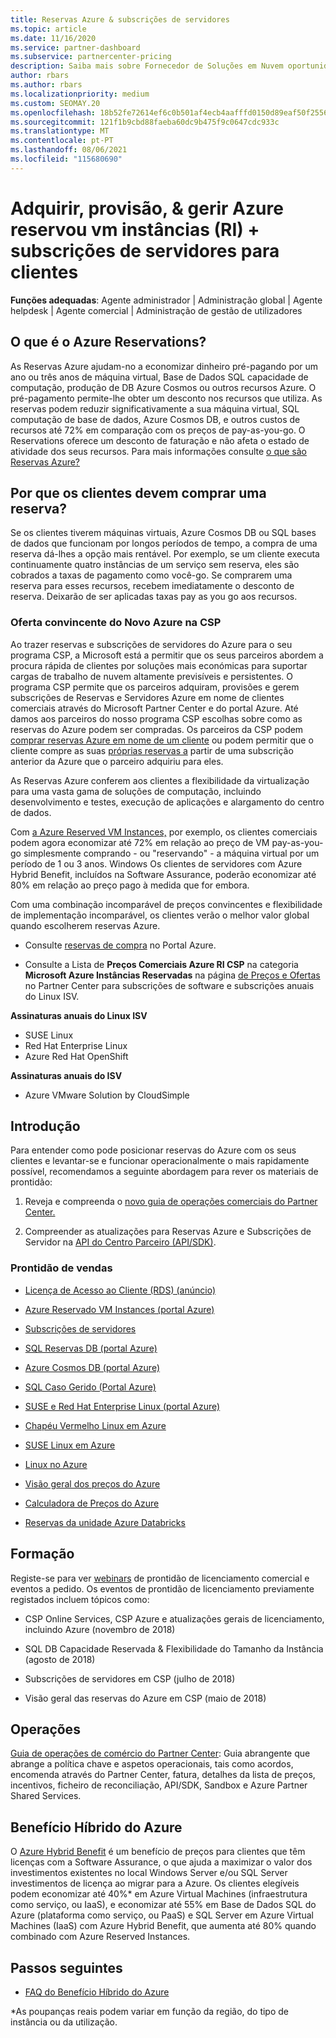```yaml
---
title: Reservas Azure & subscrições de servidores
ms.topic: article
ms.date: 11/16/2020
ms.service: partner-dashboard
ms.subservice: partnercenter-pricing
description: Saiba mais sobre Fornecedor de Soluções em Nuvem oportunidades de adquirir, provisão e gerir reservas azure e subscrições de Servidor para clientes.
author: rbars
ms.author: rbars
ms.localizationpriority: medium
ms.custom: SEOMAY.20
ms.openlocfilehash: 18b52fe72614ef6c0b501af4ecb4aafffd0150d89eaf50f255663aa6f831345d
ms.sourcegitcommit: 121f1b9cbd88faeba60dc9b475f9c0647cdc933c
ms.translationtype: MT
ms.contentlocale: pt-PT
ms.lasthandoff: 08/06/2021
ms.locfileid: "115680690"
---
```

# <a name="acquire-provision--manage-azure-reserved-vm-instances-ri--server-subscriptions-for-customers"></a>Adquirir, provisão, & gerir Azure reservou vm instâncias (RI) + subscrições de servidores para clientes


**Funções adequadas**: Agente administrador | Administração global | Agente helpdesk | Agente comercial | Administração de gestão de utilizadores


## <a name="what-are-azure-reservations"></a>O que é o Azure Reservations?

As Reservas Azure ajudam-no a economizar dinheiro pré-pagando por um ano ou três anos de máquina virtual, Base de Dados SQL capacidade de computação, produção de DB Azure Cosmos ou outros recursos Azure. O pré-pagamento permite-lhe obter um desconto nos recursos que utiliza. As reservas podem reduzir significativamente a sua máquina virtual, SQL computação de base de dados, Azure Cosmos DB, e outros custos de recursos até 72% em comparação com os preços de pay-as-you-go. O Reservations oferece um desconto de faturação e não afeta o estado de atividade dos seus recursos. Para mais informações consulte [o que são Reservas Azure?](/azure/billing/billing-save-compute-costs-reservations)

## <a name="why-should-customers-buy-a-reservation"></a>Por que os clientes devem comprar uma reserva?

Se os clientes tiverem máquinas virtuais, Azure Cosmos DB ou SQL bases de dados que funcionam por longos períodos de tempo, a compra de uma reserva dá-lhes a opção mais rentável. Por exemplo, se um cliente executa continuamente quatro instâncias de um serviço sem reserva, eles são cobrados a taxas de pagamento como você-go. Se comprarem uma reserva para esses recursos, recebem imediatamente o desconto de reserva. Deixarão de ser aplicadas taxas pay as you go aos recursos.

### <a name="compelling-new-azure-offer-in-csp"></a>Oferta convincente do Novo Azure na CSP

Ao trazer reservas e subscrições de servidores do Azure para o seu programa CSP, a Microsoft está a permitir que os seus parceiros abordem a procura rápida de clientes por soluções mais económicas para suportar cargas de trabalho de nuvem altamente previsíveis e persistentes. O programa CSP permite que os parceiros adquiram, provisões e gerem subscrições de Reservas e Servidores Azure em nome de clientes comerciais através do Microsoft Partner Center e do portal Azure.
Até damos aos parceiros do nosso programa CSP escolhas sobre como as reservas do Azure podem ser compradas. Os parceiros da CSP podem [comprar reservas Azure em nome de um cliente](azure-reservations-buying.md) ou podem permitir que o cliente compre as suas [próprias reservas a](give-customers-permission.md) partir de uma subscrição anterior da Azure que o parceiro adquiriu para eles.

As Reservas Azure conferem aos clientes a flexibilidade da virtualização para uma vasta gama de soluções de computação, incluindo desenvolvimento e testes, execução de aplicações e alargamento do centro de dados.

Com [a Azure Reserved VM Instances,](https://azure.microsoft.com/pricing/reserved-vm-instances/) por exemplo, os clientes comerciais podem agora economizar até 72% em relação ao preço de VM pay-as-you-go simplesmente comprando - ou "reservando" - a máquina virtual por um período de 1 ou 3 anos. Windows Os clientes de servidores com Azure Hybrid Benefit, incluídos na Software Assurance, poderão economizar até 80% em relação ao preço pago à medida que for embora.

Com uma combinação incomparável de preços convincentes e flexibilidade de implementação incomparável, os clientes verão o melhor valor global quando escolherem reservas Azure.

- Consulte [reservas de compra](/azure/cost-management-billing/reservations/prepare-buy-reservation#purchase-reservations) no Portal Azure.

- Consulte a Lista de **Preços Comerciais Azure RI CSP** na categoria **Microsoft Azure Instâncias Reservadas** na página [de Preços e Ofertas](https://partner.microsoft.com/dashboard/sell/pricingandoffers) no Partner Center para subscrições de software e subscrições anuais do Linux ISV.


 
**Assinaturas anuais do Linux ISV**

- SUSE Linux
- Red Hat Enterprise Linux
- Azure Red Hat OpenShift

**Assinaturas anuais do ISV**

- Azure VMware Solution by CloudSimple

## <a name="getting-started"></a>Introdução

Para entender como pode posicionar reservas do Azure com os seus clientes e levantar-se e funcionar operacionalmente o mais rapidamente possível, recomendamos a seguinte abordagem para rever os materiais de prontidão:

1. Reveja e compreenda o [novo guia de operações comerciais do Partner Center.](https://partner.microsoft.com/resources/detail/partner-center-new-commerce-operations-guide-pdf)

2. Compreender as atualizações para Reservas Azure e Subscrições de Servidor na [API do Centro Parceiro (API/SDK)](/partner-center/develop/purchase-azure-reserved-vm-instances).


### <a name="sales-readiness"></a>Prontidão de vendas

- [Licença de Acesso ao Cliente (RDS) (anúncio)](https://cloudblogs.microsoft.com/windowsserver/2018/10/03/remote-desktop-services-2019-generally-available-with-windows-server-2019/)

- [Azure Reservado VM Instances (portal Azure)](/azure/virtual-machines/windows/prepay-reserved-vm-instances)

- [Subscrições de servidores](./csp-software-subscriptions.md)

- [SQL Reservas DB (portal Azure)](/azure/sql-database/sql-database-reserved-capacity)

- [Azure Cosmos DB (portal Azure)](/azure/cosmos-db/cosmos-db-reserved-capacity)

- [SQL Caso Gerido (Portal Azure)](/azure/sql-database/sql-database-managed-instance)

- [SUSE e Red Hat Enterprise Linux (portal Azure)](/azure/virtual-machines/linux/prepay-suse-software-charges)

- [Chapéu Vermelho Linux em Azure](https://azure.com/redhat)

- [SUSE Linux em Azure](https://azure.microsoft.com/overview/linux-on-azure/suse/)

- [Linux no Azure](https://azure.microsoft.com/overview/linux-on-azure/)

- [Visão geral dos preços do Azure](https://azure.microsoft.com/pricing/)

- [Calculadora de Preços do Azure](https://azure.microsoft.com/pricing/calculator)

- [Reservas da unidade Azure Databricks](/azure/billing/billing-prepay-databricks-reserved-capacity)


## <a name="training"></a>Formação

Registe-se para ver [webinars](https://commercial-licensing.eventbuilder.com/FY2019_ALL) de prontidão de licenciamento comercial e eventos a pedido.
Os eventos de prontidão de licenciamento previamente registados incluem tópicos como:

- CSP Online Services, CSP Azure e atualizações gerais de licenciamento, incluindo Azure (novembro de 2018)

- SQL DB Capacidade Reservada & Flexibilidade do Tamanho da Instância (agosto de 2018)

- Subscrições de servidores em CSP (julho de 2018)

- Visão geral das reservas do Azure em CSP (maio de 2018)

## <a name="operations"></a>Operações

[Guia de operações de comércio do Partner Center](https://partner.microsoft.com/resources/detail/partner-center-new-commerce-operations-guide-pdf): Guia abrangente que abrange a política chave e aspetos operacionais, tais como acordos, encomenda através do Partner Center, fatura, detalhes da lista de preços, incentivos, ficheiro de reconciliação, API/SDK, Sandbox e Azure Partner Shared Services.

## <a name="azure-hybrid-benefit"></a>Benefício Híbrido do Azure

O [Azure Hybrid Benefit](https://azure.microsoft.com/pricing/hybrid-benefit) é um benefício de preços para clientes que têm licenças com a Software Assurance, o que ajuda a maximizar o valor dos investimentos existentes no local Windows Server e/ou SQL Server investimentos de licença ao migrar para a Azure. Os clientes elegíveis podem economizar até 40%* em Azure Virtual Machines (infraestrutura como serviço, ou IaaS), e economizar até 55% em Base de Dados SQL do Azure (plataforma como serviço, ou PaaS) e SQL Server em Azure Virtual Machines (IaaS) com Azure Hybrid Benefit, que aumenta até 80% quando combinado com Azure Reserved Instances.

## <a name="next-steps"></a>Passos seguintes

- [FAQ do Benefício Híbrido do Azure](https://azure.microsoft.com/pricing/hybrid-benefit/faq/)

*As poupanças reais podem variar em função da região, do tipo de instância ou da utilização.